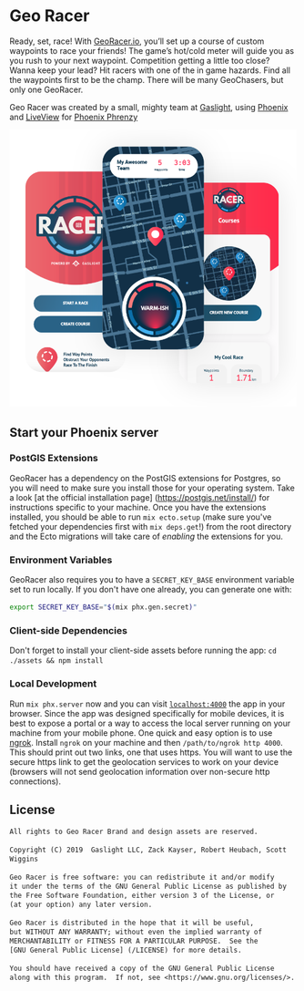 # Geo Racer

Ready, set, race! With [GeoRacer.io](https://georacer.io/), you’ll set up a course of custom waypoints to race your friends! The game’s hot/cold meter will guide you as you rush to your next waypoint. Competition getting a little too close? Wanna keep your lead? Hit racers with one of the in game hazards. Find all the waypoints first to be the champ. There will be many GeoChasers, but only one GeoRacer. 

Geo Racer was created by a small, mighty team at [Gaslight](https://teamgaslight.com/), using [Phoenix](https://phoenixframework.org/) and [LiveView](https://github.com/phoenixframework/phoenix_live_view) for [Phoenix Phrenzy](https://phoenixphrenzy.com)

<img src="/assets/static/images/georacer-screens.png"  alt="Geo Racer App" width="550px" />

## Start your Phoenix server

### PostGIS Extensions
GeoRacer has a dependency on the PostGIS extensions for Postgres, so you will need to make sure you install those for your operating system. Take a look [at the official installation page] (https://postgis.net/install/) for instructions specific to your machine. Once you have the extensions installed, you should be able to run `mix ecto.setup` (make sure you've fetched your dependencies first with `mix deps.get`!) from the root directory and the Ecto migrations will take care of _enabling_ the extensions for you.

### Environment Variables
GeoRacer also requires you to have a `SECRET_KEY_BASE` environment variable set to run locally. If you don't have one already, you can generate one with:
```bash
export SECRET_KEY_BASE="$(mix phx.gen.secret)"
```

### Client-side Dependencies
Don't forget to install your client-side assets before running the app: `cd ./assets && npm install`

### Local Development
Run `mix phx.server` now and you can visit [`localhost:4000`](http://localhost:4000) the app in your browser.
Since the app was designed specifically for mobile devices, it is best to expose a portal or a way to access
the local server running on your machine from your mobile phone. One quick and easy option is to use [ngrok](https://ngrok.com/download).
Install `ngrok` on your machine and then `/path/to/ngrok http 4000`. This should print out two links, one that uses https.
You will want to use the secure https link to get the geolocation services to work on your device (browsers will not send
geolocation information over non-secure http connections).

## License
    All rights to Geo Racer Brand and design assets are reserved.

    Copyright (C) 2019  Gaslight LLC, Zack Kayser, Robert Heubach, Scott Wiggins

    Geo Racer is free software: you can redistribute it and/or modify
    it under the terms of the GNU General Public License as published by
    the Free Software Foundation, either version 3 of the License, or
    (at your option) any later version.

    Geo Racer is distributed in the hope that it will be useful,
    but WITHOUT ANY WARRANTY; without even the implied warranty of
    MERCHANTABILITY or FITNESS FOR A PARTICULAR PURPOSE.  See the
    [GNU General Public License] (/LICENSE) for more details.

    You should have received a copy of the GNU General Public License
    along with this program.  If not, see <https://www.gnu.org/licenses/>.
